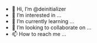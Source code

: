 - 👋 Hi, I’m @deinitializer
- 👀 I’m interested in ...
- 🌱 I’m currently learning ...
- 💞️ I’m looking to collaborate on ...
- 📫 How to reach me ...

<!---
deinitializer/deinitializer is a ✨ special ✨ repository because its `README.md` (this file) appears on your GitHub profile.
You can click the Preview link to take a look at your changes.
--->
